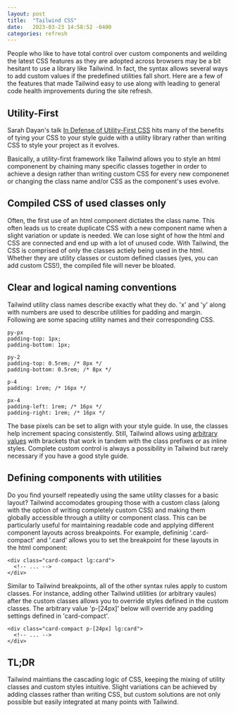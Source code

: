 ```yaml
---
layout: post
title:  "Tailwind CSS"
date:   2023-03-23 14:58:52 -0400
categories: refresh 
---
```


People who like to have total control over custom components and weilding the latest CSS features as they are adopted across browsers may be a bit hesitant to use a library like Tailwind. In fact, the syntax allows several ways to add custom values if the predefined utilities fall short. Here are a few of the features that made Tailwind easy to use along with leading to general code health improvements during the site refresh.

## Utility-First

Sarah Dayan's talk [In Defense of Utility-First CSS](https://www.youtube.com/watch?v=R50q4NES6Iw&ab_channel=dotconferences) hits many of the benefits of tying your CSS to your style guide with a utility library rather than writing CSS to style your project as it evolves.

Basically, a utility-first framework like Tailwind allows you to style an html componenent by chaining many specific classes together in order to achieve a design rather than writing custom CSS for every new componenet or changing the class name and/or CSS as the component's uses evolve.

## Compiled CSS of used classes only

Often, the first use of an html component dictiates the class name. This often leads us to create duplicate CSS with a new component name when a slight variation or update is needed. We can lose sight of how the html and CSS are connected and end up with a lot of unused code. With Tailwind, the CSS is comprised of only the classes actiely being used in the html. Whether they are utility classes or custom defined classes (yes, you can add custom CSS!), the compiled file will never be bloated. 

## Clear and logical naming conventions

Tailwind utility class names describe exactly what they do. 'x' and 'y' along with numbers are used to describe utilities for padding and margin. Following are some spacing utility names and their corresponding CSS.

```
py-px	
padding-top: 1px;
padding-bottom: 1px;

py-2	
padding-top: 0.5rem; /* 8px */
padding-bottom: 0.5rem; /* 8px */

p-4	
padding: 1rem; /* 16px */

px-4	
padding-left: 1rem; /* 16px */
padding-right: 1rem; /* 16px */

```

The base pixels can be set to align with your style guide. In use, the classes help increment spacing consistently. Still, Tailwind allows using [arbitrary values](https://tailwindcss.com/docs/adding-custom-styles#using-arbitrary-values) with brackets that work in tandem with the class prefixes or as inline styles. Complete custom control is always a possibility in Tailwind but rarely necessary if you have a good style guide.

## Defining components with utilities

Do you find yourself repeatedly using the same utility classes for a basic layout? Tailwind accomodates grouping those with a custom class (along with the option of writing completely custom CSS) and making them globally accessible through a utility or component class. This can be particularly useful for maintaining readable code and applying different component layouts across breakpoints. For example, defininig '.card-compact' and '.card' allows you to set the breakpoint for these layouts in the html component:

```
<div class="card-compact lg:card">
  <!-- ... -->
</div>

```
Similar to Tailwind breakpoints, all of the other syntax rules apply to custom classes. For instance, adding other Tailwind utilities (or arbitrary vaules) after the custom classes allows you to override styles defined in the custom classes. The arbitrary value 'p-[24px]' below will override any padding settings defined in 'card-compact'.

```
<div class="card-compact p-[24px] lg:card">
  <!-- ... -->
</div>

```

## TL;DR

Tailwind maintians the cascading logic of CSS, keeping the mixing of utility classes and custom styles intuitive. Slight variations can be achieved by adding classes rather than writing CSS, but custom solutions are not only possible but easily integrated at many points with Tailwind.